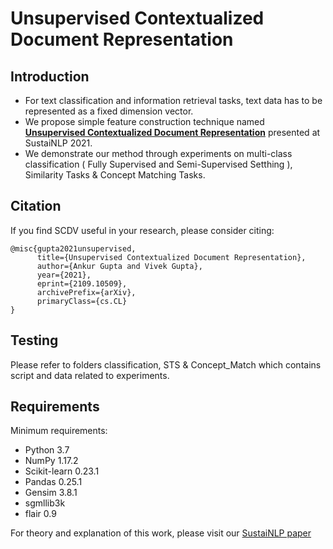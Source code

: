 # Unsupervised Contextualized Document Representation


## Introduction
  - For text classification and information retrieval tasks, text data has to be represented as a fixed dimension vector. 
  - We propose simple feature construction technique named [**Unsupervised Contextualized Document Representation**](https://arxiv.org/pdf/2109.10509.pdf) presented at SustaiNLP 2021.
  - We demonstrate our method through experiments on multi-class classification ( Fully Supervised and Semi-Supervised Setthing ), Similarity Tasks & Concept Matching Tasks. 
## Citation
If you find SCDV useful in your research, please consider citing:
```
@misc{gupta2021unsupervised,
      title={Unsupervised Contextualized Document Representation}, 
      author={Ankur Gupta and Vivek Gupta},
      year={2021},
      eprint={2109.10509},
      archivePrefix={arXiv},
      primaryClass={cs.CL}
}
```

## Testing
Please refer to folders classification, STS & Concept_Match which contains script and data related to experiments. 

## Requirements
Minimum requirements:
  -  Python 3.7
  -  NumPy 1.17.2
  -  Scikit-learn 0.23.1
  -  Pandas 0.25.1
  -  Gensim 3.8.1
  -  sgmllib3k
  -  flair 0.9

For theory and explanation of this work, please visit our [SustaiNLP paper](https://arxiv.org/pdf/2109.10509.pdf)
